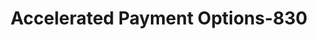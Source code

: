 ---
f_zip-code: 49455
f_state-code: MI
title: Accelerated Payment Options-830
f_phone: 231-861-2245
f_city-only: Shelby
f_address: 7433 West Buchanan Road Shelby
f_location-unique-id: '830'
slug: accelerated-payment-options-830
updated-on: '2024-05-30T13:46:58.046Z'
created-on: '2024-05-30T13:36:59.803Z'
published-on: '2024-05-30T13:54:32.469Z'
f_city-state: cms/city/shelby-mi.md
f_company: cms/company/accelerated-payment-options.md
f_state: cms/state/michigan.md
layout: '[payday-loan].html'
tags: payday-loan
---